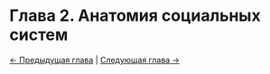 # Глава 2. Анатомия социальных систем



[← Предыдущая глава](01.chapter1.md) | [Следующая глава →](003.chapter3.md)


